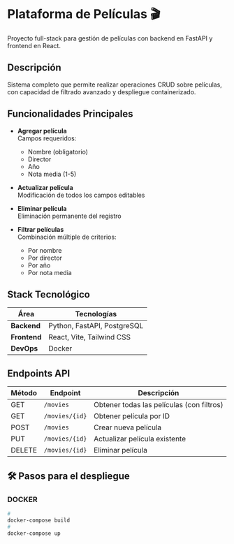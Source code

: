 # Plataforma de Películas 🎬

Proyecto full-stack para gestión de películas con backend en FastAPI y frontend en React.

## Descripción
Sistema completo que permite realizar operaciones CRUD sobre películas, con capacidad de filtrado avanzado y despliegue containerizado.

## Funcionalidades Principales
- **Agregar película**  
  Campos requeridos:
  - Nombre (obligatorio)
  - Director
  - Año
  - Nota media (1-5)  

- **Actualizar película**  
  Modificación de todos los campos editables

- **Eliminar película**  
  Eliminación permanente del registro

- **Filtrar películas**  
  Combinación múltiple de criterios:
  - Por nombre
  - Por director
  - Por año
  - Por nota media

## Stack Tecnológico
| Área       | Tecnologías                                                                 |
|------------|-----------------------------------------------------------------------------|
| **Backend**  | Python, FastAPI, PostgreSQL                                                 |
| **Frontend** | React, Vite, Tailwind CSS                                                   |
| **DevOps**   | Docker                                                     |

## Endpoints API
| Método | Endpoint            | Descripción                               |
|--------|---------------------|-------------------------------------------|
| GET    | `/movies`           | Obtener todas las películas (con filtros) |
| GET    | `/movies/{id}`      | Obtener película por ID                   |
| POST   | `/movies`           | Crear nueva película                      |
| PUT    | `/movies/{id}`      | Actualizar película existente             |
| DELETE | `/movies/{id}`      | Eliminar película                         |


## 🛠 Pasos para el despliegue

### DOCKER
```bash
# 
docker-compose build
# 
docker-compose up
